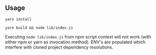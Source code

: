 ## Usage

`yarn install`

`yarn build && node lib/index.js`

Executing `node lib/index.js` from npm script context will not work (with either npm or yarn as invocation method). ENV's are populated which interfere with cloned project dependency resolutions.